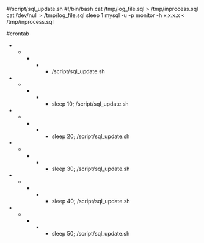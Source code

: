 #/script/sql_update.sh
#!/bin/bash
cat /tmp/log_file.sql > /tmp/inprocess.sql
cat /dev/null > /tmp/log_file.sql
sleep 1
mysql -u<user> -p<passwd> monitor -h x.x.x.x < /tmp/inprocess.sql

#crontab
* * * * * /script/sql_update.sh
* * * * * sleep 10; /script/sql_update.sh
* * * * * sleep 20; /script/sql_update.sh
* * * * * sleep 30; /script/sql_update.sh
* * * * * sleep 40; /script/sql_update.sh
* * * * * sleep 50; /script/sql_update.sh
